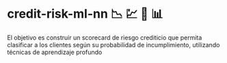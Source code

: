 # credit-risk-ml-nn 📉 💹 💸 📊
El objetivo es construir un scorecard de riesgo crediticio que permita clasificar a los clientes según su probabilidad de incumplimiento, utilizando técnicas de aprendizaje profundo
